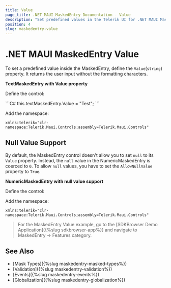 ```yaml
---
title: Value
page_title: .NET MAUI MaskedEntry Documentation - Value
description: "Set predefined values in the Telerik UI for .NET MAUI MaskedEntry and learn how to enable its null value support."
position: 4
slug: maskedentry-value
---
```


# .NET MAUI MaskedEntry Value

To set a predefined value inside the MaskedEntry, define the `Value`(`string`) property. It returns the user input without the formatting characters.

**TextMaskedEntry with Value property**

Define the control:

<snippet id='textmaskedentry-value-xaml' />
```C#
this.textMaskedEntry.Value = "Test";
```

Add the namespace:

```XAML
xmlns:telerik="clr-namespace:Telerik.Maui.Controls;assembly=Telerik.Maui.Controls"
```

## Null Value Support

By default, the MaskedEntry control doesn't allow you to set `null` to its `Value` property. Instead, the `null` value in the NumericMaskedEntry is coerced to `0`. To allow `null` values, you have to set the `AllowNullValue` property to `True`.

**NumericMaskedEntry with null value support**

Define the control:

<snippet id='numericmaskedentry-allownullvalues-true-xaml' />

Add the namespace:

```XAML
xmlns:telerik="clr-namespace:Telerik.Maui.Controls;assembly=Telerik.Maui.Controls"
```

> For the MaskedEntry Value example, go to the [SDKBrowser Demo Application]({%slug sdkbrowser-app%}) and navigate to MaskedEntry -> Features category.

## See Also

- [Mask Types]({%slug maskedentry-masked-types%})
- [Validation]({%slug maskedentry-validation%})
- [Events]({%slug maskedentry-events%})
- [Globalization]({%slug maskedentry-globalization%})

